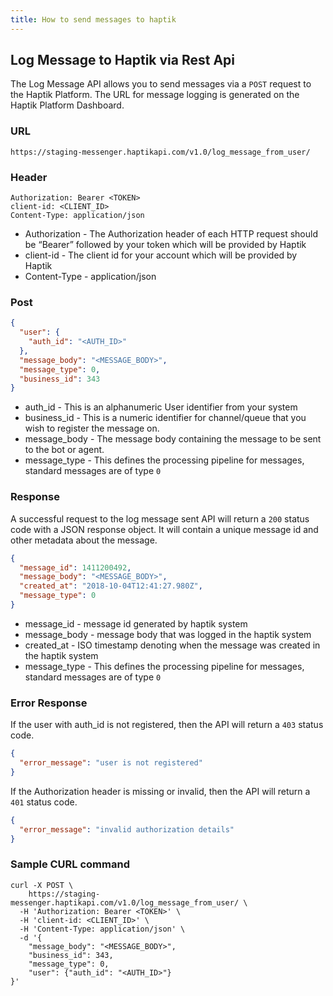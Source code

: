 ```yaml
---
title: How to send messages to haptik
---
```


## Log Message to Haptik via Rest Api

The Log Message API allows you to send messages via a `POST` request to the Haptik Platform. The URL for message logging is generated on the Haptik Platform Dashboard.

### URL

`https://staging-messenger.haptikapi.com/v1.0/log_message_from_user/`

### Header

```
Authorization: Bearer <TOKEN>
client-id: <CLIENT_ID>
Content-Type: application/json
```

- Authorization - The Authorization header of each HTTP request should be “Bearer” followed by your token which will be provided by Haptik
- client-id - The client id for your account which will be provided by Haptik
- Content-Type - application/json

### Post

```json
{
  "user": {
    "auth_id": "<AUTH_ID>"
  },
  "message_body": "<MESSAGE_BODY>",
  "message_type": 0,
  "business_id": 343
}
```

- auth_id - This is an alphanumeric User identifier from your system
- business_id - This is a numeric identifier for channel/queue that you wish to register the message on.
- message_body - The message body containing the message to be sent to the bot or agent.
- message_type - This defines the processing pipeline for messages, standard messages are of type `0`

### Response

A successful request to the log message sent API will return a `200` status code with a JSON response object. It will contain a unique message id and other metadata about the message.

```json
{
  "message_id": 1411200492,
  "message_body": "<MESSAGE_BODY>",
  "created_at": "2018-10-04T12:41:27.980Z",
  "message_type": 0
}
```

- message_id - message id generated by haptik system
- message_body - message body that was logged in the haptik system
- created_at - ISO timestamp denoting when the message was created in the haptik system
- message_type - This defines the processing pipeline for messages, standard messages are of type `0`

### Error Response

If the user with auth_id is not registered, then the API will return a `403` status code.

```json
{
  "error_message": "user is not registered"
}
```

If the Authorization header is missing or invalid, then the API will return a `401` status code.

```json
{
  "error_message": "invalid authorization details"
}
```

### Sample CURL command

```
curl -X POST \
    https://staging-messenger.haptikapi.com/v1.0/log_message_from_user/ \
  -H 'Authorization: Bearer <TOKEN>' \
  -H 'client-id: <CLIENT_ID>' \
  -H 'Content-Type: application/json' \
  -d '{
    "message_body": "<MESSAGE_BODY>",
    "business_id": 343,
    "message_type": 0,
    "user": {"auth_id": "<AUTH_ID>"}
}'
```